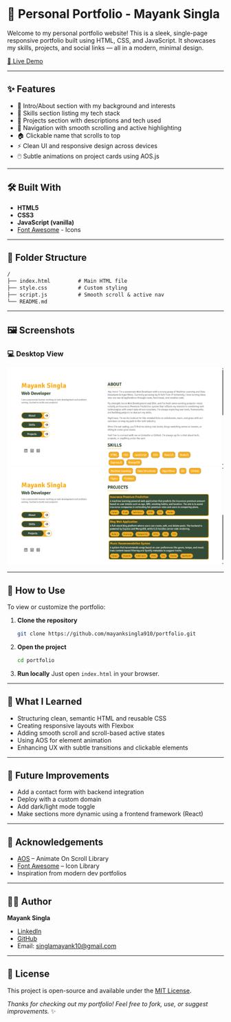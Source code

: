 # 💼 Personal Portfolio - Mayank Singla

Welcome to my personal portfolio website! This is a sleek, single-page responsive portfolio built using HTML, CSS, and JavaScript. It showcases my skills, projects, and social links — all in a modern, minimal design.

[🔗 Live Demo](https://mayanksingla910.github.io/Portfolio/) <!-- Replace with your GitHub Pages link -->

---

## ✨ Features

- 🧠 Intro/About section with my background and interests
- 🧰 Skills section listing my tech stack
- 💼 Projects section with descriptions and tech used
- 🧭 Navigation with smooth scrolling and active highlighting
- 🏠 Clickable name that scrolls to top
- ⚡ Clean UI and responsive design across devices
- 🖱️ Subtle animations on project cards using AOS.js

---

## 🛠️ Built With

- **HTML5**
- **CSS3**
- **JavaScript (vanilla)**
- [Font Awesome](https://fontawesome.com/) - Icons

---

## 📂 Folder Structure

```plaintext
/
├── index.html         # Main HTML file
├── style.css          # Custom styling
├── script.js          # Smooth scroll & active nav
└── README.md
```

---

## 🖼️ Screenshots

### 💻 Desktop View
![Desktop Screenshot](./screenshots/desktop1.png)
![Desktop Screenshot](./screenshots/desktop2.png)

---

## 🚀 How to Use

To view or customize the portfolio:

1. **Clone the repository**
   ```bash
   git clone https://github.com/mayanksingla910/portfolio.git
   ```

2. **Open the project**
   ```bash
   cd portfolio
   ```

3. **Run locally**
   Just open `index.html` in your browser.

---

## 🧠 What I Learned

- Structuring clean, semantic HTML and reusable CSS  
- Creating responsive layouts with Flexbox  
- Adding smooth scroll and scroll-based active states  
- Using AOS for element animation  
- Enhancing UX with subtle transitions and clickable elements

---

## 🎯 Future Improvements

- Add a contact form with backend integration  
- Deploy with a custom domain  
- Add dark/light mode toggle  
- Make sections more dynamic using a frontend framework (React)

---

## 🙌 Acknowledgements

- [AOS](https://github.com/michalsnik/aos) – Animate On Scroll Library  
- [Font Awesome](https://fontawesome.com/) – Icon Library  
- Inspiration from modern dev portfolios

---

## 🧑‍💻 Author

**Mayank Singla**  
- [LinkedIn](https://www.linkedin.com/in/singla-mayank/)  
- [GitHub](https://github.com/mayanksingla910)  
- Email: singlamayank10@gmail.com

---

## 📄 License

This project is open-source and available under the [MIT License](LICENSE).

_Thanks for checking out my portfolio! Feel free to fork, use, or suggest improvements._ ✨
